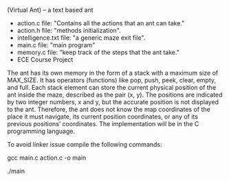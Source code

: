 (Virtual Ant) – a text based ant

- action.c file: "Contains all the actions that an ant can take."
- action.h file: "methods initialization".
- intelligence.txt file: "a generic maze exit file".
- main.c file: "main program"
- memory.c file: "keep track of the steps that the ant take."
- ECE Course Project

The ant has its own memory in the form of a stack with a maximum size of MAX_SIZE. It has operators (functions) like pop, push, peek, clear, empty, and full. 
Each stack element can store the current physical position of the ant inside the maze, described as the pair (x, y). The positions are indicated by two integer numbers, x and y, but the accurate position is not displayed to the ant. Therefore, the ant does not know the map coordinates of the place it must navigate, its current position coordinates, or any of its previous positions’ coordinates. The implementation will be in the C programming language.

To avoid linker issue compile the following commands:

gcc main.c action.c -o main

./main

